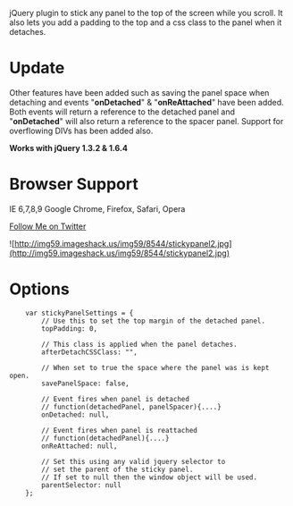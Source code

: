 jQuery plugin to stick any panel to the top of the screen while you scroll. It also lets you add a padding to the top and a css class to the panel when it detaches.

# **Update** #
Other features have been added such as saving the panel space when detaching and events "**onDetached**" & "**onReAttached**" have been added. Both events will return a reference to the detached panel and "**onDetached**" will also return a reference to the spacer panel. Support for overflowing DIVs has been added also.

**Works with jQuery 1.3.2 & 1.6.4**

# **Browser Support** #
IE 6,7,8,9 Google Chrome, Firefox, Safari, Opera

[Follow Me on Twitter](https://twitter.com/Donny_V)

![http://img59.imageshack.us/img59/8544/stickypanel2.jpg](http://img59.imageshack.us/img59/8544/stickypanel2.jpg)

# **Options** #
```
    var stickyPanelSettings = {
        // Use this to set the top margin of the detached panel.
        topPadding: 0,

        // This class is applied when the panel detaches.
        afterDetachCSSClass: "",

        // When set to true the space where the panel was is kept open.
        savePanelSpace: false,

        // Event fires when panel is detached
        // function(detachedPanel, panelSpacer){....}
        onDetached: null,

        // Event fires when panel is reattached
        // function(detachedPanel){....}
        onReAttached: null,

        // Set this using any valid jquery selector to 
        // set the parent of the sticky panel.
        // If set to null then the window object will be used.
        parentSelector: null
    };
```